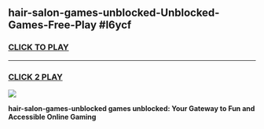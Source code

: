 
## hair-salon-games-unblocked-Unblocked-Games-Free-Play #l6ycf
<h3>
<a href="https://us.freeplayer.one?title=hair-salon-games-unblocked&ref=9M">CLICK TO PLAY</a></h3>
<hr>

<h3>
<a href="https://us.freeplayer.one?title=hair-salon-games-unblocked&ref=9M">CLICK 2 PLAY</a>
  
</h3>

<a href="https://us.freeplayer.one?title=hair-salon-games-unblocked&ref=9M"><img src="https://clearcache.store/games.png"></a>


**hair-salon-games-unblocked games unblocked: Your Gateway to Fun and Accessible Online Gaming**
